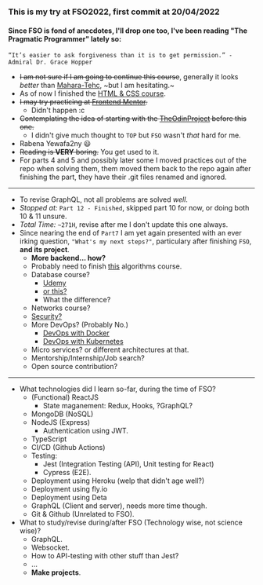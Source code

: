### This is my try at FSO2022, first commit at 20/04/2022

#### Since FSO is fond of anecdotes, I'll drop one too, I've been reading "The Pragmatic Programmer" lately so:

```
“It’s easier to ask forgiveness than it is to get permission.” - Admiral Dr. Grace Hopper
```

- ~~I am not sure if I am going to continue this course~~, generally it looks _better_ than [Mahara-Tehc](https://maharatech.gov.eg/), ~but I am hesitating.~
- As of now I finished the [HTML & CSS course](https://maharatech.gov.eg/course/view.php?id=36).
- ~~I may try practicing at [Frontend Mentor](https://frontendmentor.io/).~~
  - Didn't happen :c
- ~~Contemplating the idea of starting with the [TheOdinProject](TheOdinproject.com) before this one.~~
  - I didn't give much thought to `TOP` but `FSO` wasn't _that_ hard for me.
- Rabena Yewafa2ny 😃
- ~~Reading is **VERY** boring.~~ You get used to it.
- For parts 4 and 5 and possibly later some I moved practices out of the repo when solving them, them moved them back to the repo again after finishing the part, they have their .git files renamed and ignored.

---

- To revise GraphQL, not all problems are solved _well_.
- _Stopped at:_ `Part 12 - Finished`, skipped part 10 for now, or doing both 10 & 11 unsure.
- _Total Time:_ `~271H`, revise after me I don't update this one always.
- Since nearing the end of `Part7` I am yet again presented with an ever irking question, `"What's my next steps?"`, particulary after finishing `FSO`, **and its project**.
  - **More backend... how?**
  - Probably need to finish [this](https://www.udemy.com/course/skills-algorithms-cpp/) algorithms course.
  - Database course?
    - [Udemy](https://www.udemy.com/course/database-engines-crash-course/)
    - [or this?](https://15445.courses.cs.cmu.edu/fall2022/schedule.html)
    - What the difference?
  - Networks course?
  - [Security?](https://cybersecuritybase.mooc.fi/module-2.1)
  - More DevOps? (Probably No.)
    - [DevOps with Docker](https://devopswithdocker.com/)
    - [DevOps with Kubernetes](https://devopswithkubernetes.com/)
  - Micro services? or different architectures at that.
  - Mentorship/Internship/Job search?
  - Open source contribution?

---

- What technologies did I learn so-far, during the time of FSO?
  - (Functional) ReactJS
    - State maganement: Redux, Hooks, ?GraphQL?
  - MongoDB (NoSQL)
  - NodeJS (Express)
    - Authentication using JWT.
  - TypeScript
  - CI/CD (Github Actions)
  - Testing:
    - Jest (Integration Testing (API), Unit testing for React)
    - Cypress (E2E).
  - Deployment using Heroku (welp that didn't age well?)
  - Deployment using fly.io
  - Deployment using Deta
  - GraphQL (Client and server), needs more time though.
  - Git & Github (Unrelated to FSO).
- What to study/revise during/after FSO (Technology wise, not science wise)?
  - GraphQL.
  - Websocket.
  - How to API-testing with other stuff than Jest?
  - ...
  - **Make projects**.
